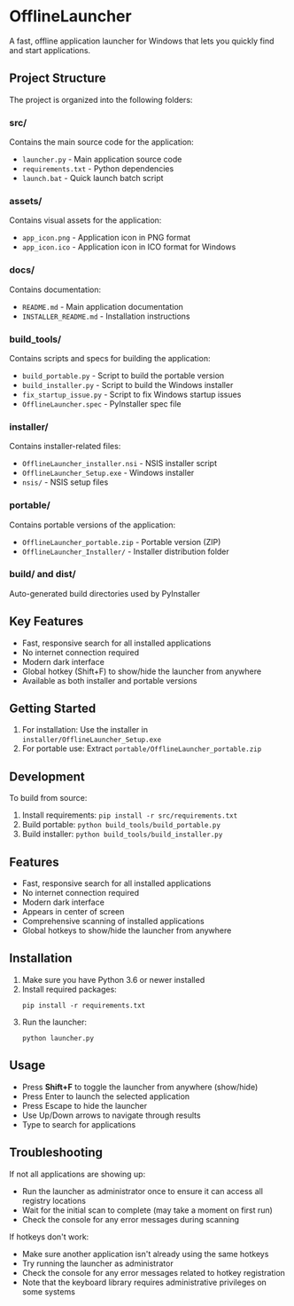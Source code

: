 # OfflineLauncher

A fast, offline application launcher for Windows that lets you quickly find and start applications.

## Project Structure

The project is organized into the following folders:

### src/
Contains the main source code for the application:
- `launcher.py` - Main application source code
- `requirements.txt` - Python dependencies
- `launch.bat` - Quick launch batch script

### assets/
Contains visual assets for the application:
- `app_icon.png` - Application icon in PNG format
- `app_icon.ico` - Application icon in ICO format for Windows

### docs/
Contains documentation:
- `README.md` - Main application documentation
- `INSTALLER_README.md` - Installation instructions

### build_tools/
Contains scripts and specs for building the application:
- `build_portable.py` - Script to build the portable version
- `build_installer.py` - Script to build the Windows installer
- `fix_startup_issue.py` - Script to fix Windows startup issues
- `OfflineLauncher.spec` - PyInstaller spec file

### installer/
Contains installer-related files:
- `OfflineLauncher_installer.nsi` - NSIS installer script
- `OfflineLauncher_Setup.exe` - Windows installer
- `nsis/` - NSIS setup files

### portable/
Contains portable versions of the application:
- `OfflineLauncher_portable.zip` - Portable version (ZIP)
- `OfflineLauncher_Installer/` - Installer distribution folder

### build/ and dist/
Auto-generated build directories used by PyInstaller

## Key Features

- Fast, responsive search for all installed applications
- No internet connection required
- Modern dark interface
- Global hotkey (Shift+F) to show/hide the launcher from anywhere
- Available as both installer and portable versions

## Getting Started

1. For installation: Use the installer in `installer/OfflineLauncher_Setup.exe`
2. For portable use: Extract `portable/OfflineLauncher_portable.zip`

## Development

To build from source:
1. Install requirements: `pip install -r src/requirements.txt`
2. Build portable: `python build_tools/build_portable.py`
3. Build installer: `python build_tools/build_installer.py`

## Features

- Fast, responsive search for all installed applications
- No internet connection required
- Modern dark interface
- Appears in center of screen
- Comprehensive scanning of installed applications
- Global hotkeys to show/hide the launcher from anywhere

## Installation

1. Make sure you have Python 3.6 or newer installed
2. Install required packages:
   ```
   pip install -r requirements.txt
   ```
3. Run the launcher:
   ```
   python launcher.py
   ```

## Usage

- Press **Shift+F** to toggle the launcher from anywhere (show/hide)
- Press Enter to launch the selected application
- Press Escape to hide the launcher
- Use Up/Down arrows to navigate through results
- Type to search for applications

## Troubleshooting

If not all applications are showing up:
- Run the launcher as administrator once to ensure it can access all registry locations
- Wait for the initial scan to complete (may take a moment on first run)
- Check the console for any error messages during scanning

If hotkeys don't work:
- Make sure another application isn't already using the same hotkeys
- Try running the launcher as administrator
- Check the console for any error messages related to hotkey registration
- Note that the keyboard library requires administrative privileges on some systems 